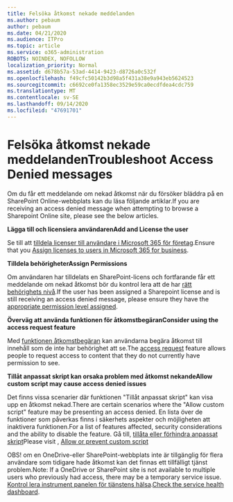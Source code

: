 ```yaml
---
title: Felsöka åtkomst nekade meddelanden
ms.author: pebaum
author: pebaum
ms.date: 04/21/2020
ms.audience: ITPro
ms.topic: article
ms.service: o365-administration
ROBOTS: NOINDEX, NOFOLLOW
localization_priority: Normal
ms.assetid: d678b57a-53ad-4414-9423-d8726a0c532f
ms.openlocfilehash: f49cfc50142b3d98a5f431a38e9a943eb5624523
ms.sourcegitcommit: c6692ce0fa1358ec3529e59ca0ecdfdea4cdc759
ms.translationtype: MT
ms.contentlocale: sv-SE
ms.lasthandoff: 09/14/2020
ms.locfileid: "47691701"
---
```

# <a name="troubleshoot-access-denied-messages"></a><span data-ttu-id="40db9-102">Felsöka åtkomst nekade meddelanden</span><span class="sxs-lookup"><span data-stu-id="40db9-102">Troubleshoot Access Denied messages</span></span>

<span data-ttu-id="40db9-103">Om du får ett meddelande om nekad åtkomst när du försöker bläddra på en SharePoint Online-webbplats kan du läsa följande artiklar.</span><span class="sxs-lookup"><span data-stu-id="40db9-103">If you are receiving an access denied message when attempting to browse a Sharepoint Online site, please see the below articles.</span></span>

<span data-ttu-id="40db9-104">**Lägga till och licensiera användaren**</span><span class="sxs-lookup"><span data-stu-id="40db9-104">**Add and License the user**</span></span>

<span data-ttu-id="40db9-105">Se till att [tilldela licenser till användare i Microsoft 365 för företag](https://docs.microsoft.com/microsoft-365/admin/add-users/add-users).</span><span class="sxs-lookup"><span data-stu-id="40db9-105">Ensure that you [Assign licenses to users in Microsoft 365 for business](https://docs.microsoft.com/microsoft-365/admin/add-users/add-users).</span></span>

<span data-ttu-id="40db9-106">**Tilldela behörigheter**</span><span class="sxs-lookup"><span data-stu-id="40db9-106">**Assign Permissions**</span></span>

<span data-ttu-id="40db9-107">Om användaren har tilldelats en SharePoint-licens och fortfarande får ett meddelande om nekad åtkomst bör du kontrol lera att de har [rätt behörighets nivå](https://docs.microsoft.com/sharepoint/understanding-permission-levels).</span><span class="sxs-lookup"><span data-stu-id="40db9-107">If the user has been assigned a Sharepoint license and is still receiving an access denied message, please ensure they have the [appropriate permission level assigned](https://docs.microsoft.com/sharepoint/understanding-permission-levels).</span></span>

<span data-ttu-id="40db9-108">**Överväg att använda funktionen för åtkomstbegäran**</span><span class="sxs-lookup"><span data-stu-id="40db9-108">**Consider using the access request feature**</span></span>

<span data-ttu-id="40db9-109">Med [funktionen åtkomstbegäran](https://support.office.com/article/Set-up-and-manage-access-requests-94B26E0B-2822-49D4-929A-8455698654B3) kan användarna begära åtkomst till innehåll som de inte har behörighet att se.</span><span class="sxs-lookup"><span data-stu-id="40db9-109">The [access request](https://support.office.com/article/Set-up-and-manage-access-requests-94B26E0B-2822-49D4-929A-8455698654B3) feature allows people to request access to content that they do not currently have permission to see.</span></span> 

<span data-ttu-id="40db9-110">**Tillåt anpassat skript kan orsaka problem med åtkomst nekande**</span><span class="sxs-lookup"><span data-stu-id="40db9-110">**Allow custom script may cause access denied issues**</span></span>

<span data-ttu-id="40db9-111">Det finns vissa scenarier där funktionen "Tillåt anpassat skript" kan visa upp en åtkomst nekad.</span><span class="sxs-lookup"><span data-stu-id="40db9-111">There are certain scenarios where the "Allow custom script" feature may be presenting an access denied.</span></span> <span data-ttu-id="40db9-112">En lista över de funktioner som påverkas finns i säkerhets aspekter och möjligheten att inaktivera funktionen.</span><span class="sxs-lookup"><span data-stu-id="40db9-112">For a list of features affected, security considerations and the ability to disable the feature.</span></span> <span data-ttu-id="40db9-113">Gå till, [tillåta eller förhindra anpassat skript](https://docs.microsoft.com/sharepoint/allow-or-prevent-custom-script)</span><span class="sxs-lookup"><span data-stu-id="40db9-113">Please visit , [Allow or prevent custom script](https://docs.microsoft.com/sharepoint/allow-or-prevent-custom-script)</span></span>

<span data-ttu-id="40db9-114">OBS! om en OneDrive-eller SharePoint-webbplats inte är tillgänglig för flera användare som tidigare hade åtkomst kan det finnas ett tillfälligt tjänst problem.</span><span class="sxs-lookup"><span data-stu-id="40db9-114">Note: If a OneDrive or SharePoint site is not available to multiple users who previously had access, there may be a temporary service issue.</span></span> <span data-ttu-id="40db9-115">[Kontrol lera instrument panelen för tjänstens hälsa](https://portal.office.com/adminportal/home#/servicehealth).</span><span class="sxs-lookup"><span data-stu-id="40db9-115">[Check the service health dashboard](https://portal.office.com/adminportal/home#/servicehealth).</span></span>


  

